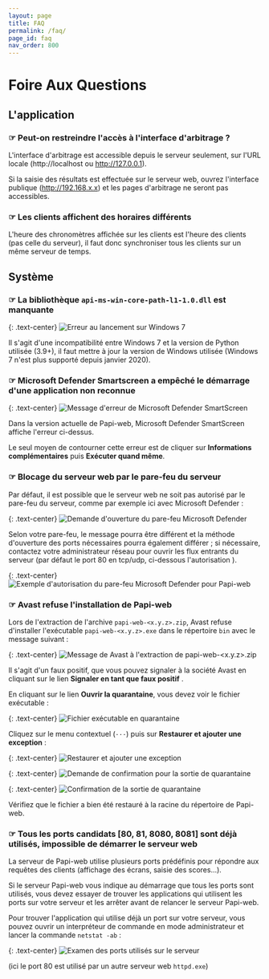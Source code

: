 ```yaml
---
layout: page
title: FAQ
permalink: /faq/
page_id: faq
nav_order: 800
---
```


# Foire Aux Questions

## L'application

### ☞ Peut-on restreindre l'accès à l'interface d'arbitrage ?

L'interface d'arbitrage est accessible depuis le serveur seulement, sur l'URL locale (http://localhost ou http://127.0.0.1).

Si la saisie des résultats est effectuée sur le serveur web, ouvrez l'interface publique (http://192.168.x.x) et les pages d'arbitrage ne seront pas accessibles.

### ☞ Les clients affichent des horaires différents

L'heure des chronomètres affichée sur les clients est l'heure des clients (pas celle du serveur), il faut donc synchroniser tous les clients sur un même serveur de temps.

## Système

### ☞ La bibliothèque `api-ms-win-core-path-l1-1.0.dll` est manquante

{: .text-center}
![Erreur au lancement sur Windows 7](/assets/faq/faq-system-windows-7.jpg)

Il s'agit d'une incompatibilité entre Windows 7 et la version de Python utilisée (3.9+), il faut mettre à jour la version de Windows utilisée (Windows 7 n'est plus supporté depuis janvier 2020).

### ☞ Microsoft Defender Smartscreen a empêché le démarrage d'une application non reconnue

{: .text-center}
![Message d'erreur de Microsoft Defender SmartScreen](/assets/faq/faq-system-defender-smartscreen.jpg)

Dans la version actuelle de Papi-web, Microsoft Defender SmartScreen affiche l'erreur ci-dessus.

Le seul moyen de contourner cette erreur est de cliquer sur **Informations complémentaires** puis **Exécuter quand même**.

### ☞ Blocage du serveur web par le pare-feu du serveur

Par défaut, il est possible que le serveur web ne soit pas autorisé par le pare-feu du serveur, comme par exemple ici avec Microsoft Defender :

{: .text-center}
![Demande d'ouverture du pare-feu Microsoft Defender](/assets/faq/faq-system-defender-firewall-1.jpg)

Selon votre pare-feu, le message pourra être différent et la méthode d'ouverture des ports nécessaires pourra également différer ;
si nécessaire, contactez votre administrateur réseau pour ouvrir les flux entrants du serveur (par défaut le port 80 en tcp/udp, ci-dessous l'autorisation ).

{: .text-center}
![Exemple d'autorisation du pare-feu Microsoft Defender pour Papi-web](/assets/faq/faq-system-defender-firewall-2.jpg)

### ☞ Avast refuse l'installation de Papi-web

Lors de l'extraction de l'archive `papi-web-<x.y.z>.zip`, Avast refuse d'installer l'exécutable `papi-web-<x.y.z>.exe` dans le répertoire `bin` avec le message suivant :

{: .text-center}
![Message de Avast à l'extraction de `papi-web-<x.y.z>.zip`](/assets/faq/faq-system-avast-1.jpg)

Il s'agit d'un faux positif, que vous pouvez signaler à la société Avast en cliquant sur le lien **Signaler en tant que faux positif** .

En cliquant sur le lien **Ouvrir la quarantaine**, vous devez voir le fichier exécutable :

{: .text-center}
![Fichier exécutable en quarantaine](/assets/faq/faq-system-avast-2.jpg)

Cliquez sur le menu contextuel (`···`) puis sur **Restaurer et ajouter une exception** :

{: .text-center}
![Restaurer et ajouter une exception](/assets/faq/faq-system-avast-3.jpg)

{: .text-center}
![Demande de confirmation pour la sortie de quarantaine](/assets/faq/faq-system-avast-4.jpg)

{: .text-center}
![Confirmation de la sortie de quarantaine](/assets/faq/faq-system-avast-5.jpg)

Vérifiez que le fichier a bien été restauré à la racine du répertoire de Papi-web.

### ☞ Tous les ports candidats [80, 81, 8080, 8081] sont déjà utilisés, impossible de démarrer le serveur web

La serveur de Papi-web utilise plusieurs ports prédéfinis pour répondre aux requêtes des clients (affichage des écrans, saisie des scores...).

Si le serveur Papi-web vous indique au démarrage que tous les ports sont utilisés, vous devez essayer de trouver les applications qui utilisent les ports sur votre serveur et les arrêter avant de relancer le serveur Papi-web.

Pour trouver l'application qui utilise déjà un port sur votre serveur, vous pouvez ouvrir un interpréteur de commande en mode administrateur et lancer la commande `netstat -ab` :

{: .text-center}
![Examen des ports utilisés sur le serveur](/assets/faq/faq-system-netstat.jpg)

(ici le port 80 est utilisé par un autre serveur web `httpd.exe`)
